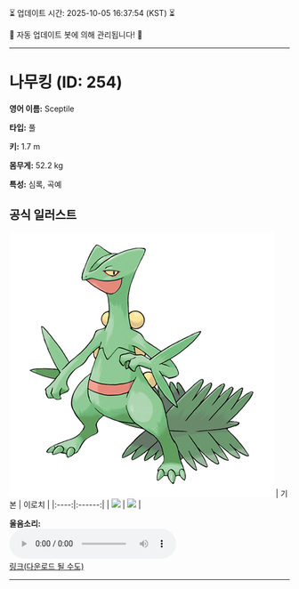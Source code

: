 
⏳ 업데이트 시간: 2025-10-05 16:37:54 (KST) ⏳

🤖 자동 업데이트 봇에 의해 관리됩니다! 🤖

---

# 나무킹 (ID: 254)
**영어 이름:** Sceptile

**타입:** 풀

**키:** 1.7 m

**몸무게:** 52.2 kg

**특성:** 심록, 곡예

## 공식 일러스트
![](https://raw.githubusercontent.com/PokeAPI/sprites/master/sprites/pokemon/other/official-artwork/254.png)
| 기본 | 이로치 |
|:----:|:------:|
| <img src="http://play.pokemonshowdown.com/sprites/ani/sceptile.gif" width="200"> | <img src="http://play.pokemonshowdown.com/sprites/ani-shiny/sceptile.gif" width="200"> |

**울음소리:**<br><audio controls src="https://raw.githubusercontent.com/PokeAPI/cries/main/cries/pokemon/latest/254.ogg"></audio><br> [링크(다운로드 될 수도)](https://raw.githubusercontent.com/PokeAPI/cries/main/cries/pokemon/latest/254.ogg)


---

